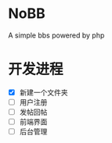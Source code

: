 # NoBB
A simple bbs powered by php

# 开发进程
- [x] 新建一个文件夹
- [ ] 用户注册
- [ ] 发帖回帖
- [ ] 前端界面
- [ ] 后台管理
